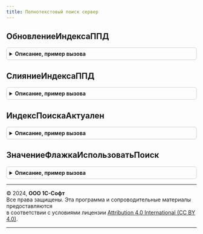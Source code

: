 ```yaml
---
title: Полнотекстовый поиск сервер
---
```



## ОбновлениеИндексаППД
<details style="margin: 1em 0; padding: 0.5em; border: 1px solid #ccc; border-radius: 6px;">

<summary style="font-weight: bold; cursor: pointer;">Описание, пример вызова</summary>

```bsl

// Обновляет индекс полнотекстового поиска.
Процедура ОбновлениеИндексаППД() Экспорт
```

Пример вызова
```bsl
ПолнотекстовыйПоискСервер.ОбновлениеИндексаППД() 
```
</details>

## СлияниеИндексаППД
<details style="margin: 1em 0; padding: 0.5em; border: 1px solid #ccc; border-radius: 6px;">

<summary style="font-weight: bold; cursor: pointer;">Описание, пример вызова</summary>

```bsl

// Выполняет слияние индексов полнотекстового поиска.
Процедура СлияниеИндексаППД() Экспорт
```

Пример вызова
```bsl
ПолнотекстовыйПоискСервер.СлияниеИндексаППД() 
```
</details>

## ИндексПоискаАктуален
<details style="margin: 1em 0; padding: 0.5em; border: 1px solid #ccc; border-radius: 6px;">

<summary style="font-weight: bold; cursor: pointer;">Описание, пример вызова</summary>

```bsl

// Возвращает, актуален ли индекс полнотекстового поиска.
//   Проверка функциональной опции "ИспользоватьПолнотекстовыйПоиск" выполняется в вызывающем коде.
//
// Возвращаемое значение:
//   Булево - Истина - полнотекстовый поиск содержит актуальные данные.
//
Функция ИндексПоискаАктуален() Экспорт
```

Пример вызова
```bsl
Результат = ПолнотекстовыйПоискСервер.ИндексПоискаАктуален() 
```
</details>

## ЗначениеФлажкаИспользоватьПоиск
<details style="margin: 1em 0; padding: 0.5em; border: 1px solid #ccc; border-radius: 6px;">

<summary style="font-weight: bold; cursor: pointer;">Описание, пример вызова</summary>

```bsl

// Состояние флажка для формы настроек полнотекстового поиска.
//
// Возвращаемое значение:
//   Число - 0 - не включен, 1 - включен, - 2 ошибка настройки, рассинхронизация настроек.
//
// Пример:
//	Если ОбщегоНазначения.ПодсистемаСуществует("СтандартныеПодсистемы.ПолнотекстовыйПоиск") Тогда
//		МодульПолнотекстовыйПоискСервер = ОбщегоНазначения.ОбщийМодуль("ПолнотекстовыйПоискСервер");
//		ИспользоватьПолнотекстовыйПоиск = МодульПолнотекстовыйПоискСервер.ЗначениеФлажкаИспользоватьПоиск();
//	Иначе
//		Элементы.ГруппаУправлениеПолнотекстовымПоиском.Видимость = Ложь;
//	КонецЕсли;
//
Функция ЗначениеФлажкаИспользоватьПоиск() Экспорт
```

Пример вызова
```bsl
Результат = ПолнотекстовыйПоискСервер.ЗначениеФлажкаИспользоватьПоиск() 
```
</details>

---

© 2024, **ООО 1С-Софт**  
Все права защищены. Эта программа и сопроводительные материалы предоставляются  
в соответствии с условиями лицензии [Attribution 4.0 International (CC BY 4.0)](https://creativecommons.org/licenses/by/4.0/legalcode).

---
